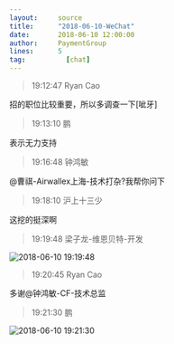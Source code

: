 ```yaml
---
layout:     source 
title:      "2018-06-10-WeChat"
date:       2018-06-10 12:00:00
author:     PaymentGroup
lines:      5 
tag:		  [chat]
---
```

> 19:12:47  Ryan Cao  
   
招的职位比较重要，所以多调查一下[呲牙]  
   
> 19:13:10  鹏  
   
表示无力支持  
   
> 19:16:48  钟鸿敏  
   
@曹祺-Airwallex上海-技术打杂?我帮你问下  
   
> 19:18:10  沪上十三少  
   
这挖的挺深啊  
   
> 19:19:48  梁子龙-维恩贝特-开发  
   
![2018-06-10 19:19:48](http://static.cocolian.cn/img/201806/20180610_191948.png) 
   
> 19:20:45  Ryan Cao  
   
多谢@钟鸿敏-CF-技术总监  
   
> 19:21:30  鹏  
   
![2018-06-10 19:21:30](http://static.cocolian.cn/img/201806/20180610_192130.png) 
   
